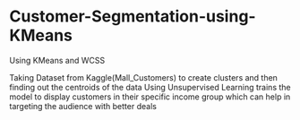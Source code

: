 # Customer-Segmentation-using-KMeans
Using KMeans and WCSS 

Taking Dataset from Kaggle(Mall_Customers) to create clusters and then finding out the centroids of the data 
Using Unsupervised Learning trains the model to display customers in their specific income group which can help in targeting the audience with better deals
